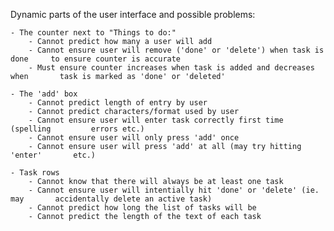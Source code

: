 Dynamic parts of the user interface and possible problems:

    - The counter next to "Things to do:"
        - Cannot predict how many a user will add
        - Cannot ensure user will remove ('done' or 'delete') when task is done     to ensure counter is accurate
        - Must ensure counter increases when task is added and decreases when       task is marked as 'done' or 'deleted'

    - The 'add' box
        - Cannot predict length of entry by user
        - Cannot predict characters/format used by user
        - Cannot ensure user will enter task correctly first time (spelling         errors etc.)
        - Cannot ensure user will only press 'add' once
        - Cannot ensure user will press 'add' at all (may try hitting 'enter'       etc.)
        
    - Task rows
        - Cannot know that there will always be at least one task
        - Cannot ensure user will intentially hit 'done' or 'delete' (ie. may       accidentally delete an active task)
        - Cannot predict how long the list of tasks will be
        - Cannot predict the length of the text of each task